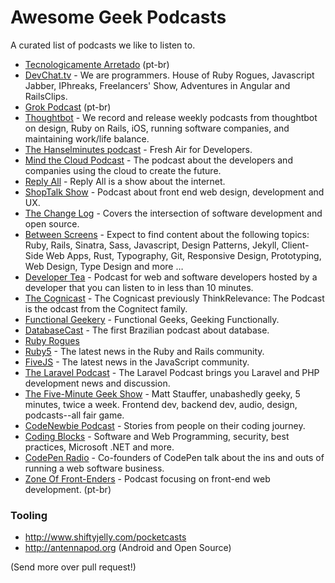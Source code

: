 # Awesome Geek Podcasts

A curated list of podcasts we like to listen to.

* [Tecnologicamente Arretado](http://tecnologicamentearretado.com.br) (pt-br)
* [DevChat.tv](http://devchat.tv) - We are programmers. House of Ruby Rogues, Javascript Jabber, IPhreaks, Freelancers' Show, Adventures in Angular and RailsClips. 
* [Grok Podcast](http://www.grokpodcast.com) (pt-br)
* [Thoughtbot](https://thoughtbot.com/podcasts) - We record and release weekly podcasts from thoughtbot on design, Ruby on Rails, iOS, running software companies, and maintaining work/life balance.
* [The Hanselminutes podcast](http://hanselminutes.com) - Fresh Air for Developers.
* [Mind the Cloud Podcast](http://mindthecloud.com) - The podcast about the developers and companies using the cloud to create the future.
* [Reply All](http://gimletmedia.com/show/reply-all) - Reply All is a show about the internet.
* [ShopTalk Show](http://shoptalkshow.com) - Podcast about front end web design, development and UX.
* [The Change Log](https://changelog.com) - Covers the intersection of software development and open source.
* [Between Screens](https://soundcloud.com/between-screens) - Expect to find content about the following topics: Ruby, Rails, Sinatra, Sass, Javascript, Design Patterns, Jekyll, Client-Side Web Apps, Rust, Typography, Git, Responsive Design, Prototyping, Web Design, Type Design and more …
* [Developer Tea](https://developertea.com) - Podcast for web and software developers hosted by a developer that you can listen to in less than 10 minutes.
* [The Cognicast](http://blog.cognitect.com/cognicast) - The Cognicast previously ThinkRelevance: The Podcast is the odcast from the Cognitect family.
* [Functional Geekery](http://www.functionalgeekery.com) - Functional Geeks, Geeking Functionally.
* [DatabaseCast](http://imasters.com.br/perfil/databasecast) - The first Brazilian podcast about database.
* [Ruby Rogues](http://devchat.tv/ruby-rogues)
* [Ruby5](https://ruby5.codeschool.com) - The latest news in the Ruby and Rails community.
* [FiveJS](https://fivejs.codeschool.com) - The latest news in the JavaScript community.
* [The Laravel Podcast](http://www.laravelpodcast.com) - The Laravel Podcast brings you Laravel and PHP development news and discussion.
* [The Five-Minute Geek Show](http://www.fiveminutegeekshow.com) - Matt Stauffer, unabashedly geeky, 5 minutes, twice a week. Frontend dev, backend dev, audio, design, podcasts--all fair game.
* [CodeNewbie Podcast](http://www.codenewbie.org/podcast) - Stories from people on their coding journey.
* [Coding Blocks](http://www.codingblocks.net) - Software and Web Programming, security, best practices, Microsoft .NET and more.
* [CodePen Radio](https://blog.codepen.io/radio) - Co-founders of CodePen talk about the ins and outs of running a web software business.
* [Zone Of Front-Enders](http://zofe.com.br) - Podcast focusing on front-end web development. (pt-br)

### Tooling

* http://www.shiftyjelly.com/pocketcasts
* http://antennapod.org (Android and Open Source)

(Send more over pull request!)
